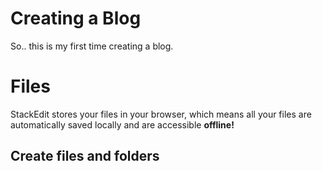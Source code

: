 ﻿# Creating a Blog

So.. this is my first time creating a blog.


# Files

StackEdit stores your files in your browser, which means all your files are automatically saved locally and are accessible **offline!**

## Create files and folders


